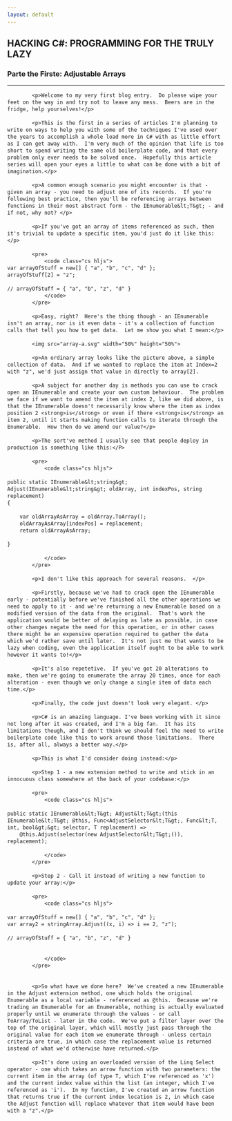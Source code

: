 ```yaml
---
layout: default
---
```


<div class="pagepanel down_arrow white">
  <div class="center">
	<div style="text-align: left">
		<h2>HACKING C#: PROGRAMMING FOR THE TRULY LAZY</h2>
		<h3>Parte the Firste: Adjustable Arrays</h3>
		<hr/>
		
			<p>Welcome to my very first blog entry.  Do please wipe your feet on the way in and try not to leave any mess.  Beers are in the fridge, help yourselves!</p>
			
			<p>This is the first in a series of articles I'm planning to write on ways to help you with some of the techniques I've used over the years to accomplish a whole load more in C# with as little effort as I can get away with.  I'm very much of the opinion that life is too short to spend writing the same old boilerplate code, and that every problem only ever needs to be solved once.  Hopefully this article series will open your eyes a little to what can be done with a bit of imagination.</p>
			
			<p>A common enough scenario you might encounter is that - given an array - you need to adjust one of its records.  If you're following best practice, then you'll be referencing arrays between functions in their most abstract form - the IEnumerable&lt;T&gt; - and if not, why not? </p>
			
			<p>If you've got an array of items referenced as such, then it's trivial to update a specific item, you'd just do it like this:</p>
			
			<pre>
				<code class="cs hljs">
	var arrayOfStuff = new[] { "a", "b", "c", "d" };
	arrayOfStuff[2] = "z";

	// arrayOfStuff = { "a", "b", "z", "d" }			
				</code>
			</pre>		

			<p>Easy, right?  Here's the thing though - an IEnumerable isn't an array, nor is it even data - it's a collection of function calls that tell you how to get data.  Let me show you what I mean:</p>
			
			<img src="array-a.svg" width="50%" height="50%">
			
			<p>An ordinary array looks like the picture above, a simple collection of data.  And if we wanted to replace the item at Index=2 with "z", we'd just assign that value in directly to array[2].
			
			<p>A subject for another day is methods you can use to crack open an IEnumerable and create your own custom behaviour.  The problem we face if we want to amend the item at index 2, like we did above, is that the IEnumerable doesn't necessarily know where the item as index position 2 <strong>is</strong> or even if there <strong>is</strong> an item 2, until it starts making function calls to iterate through the Enumerable.  How then do we amend our value?</p>
			
			<p>The sort've method I usually see that people deploy in production is something like this:</P>
			
			<pre>
				<code class="cs hljs">
			
	public static IEnumerable&lt;string&gt; Adjust(IEnumerable&lt;string&gt; oldArray, int indexPos, string replacement)
	{

		var oldArrayAsArray = oldArray.ToArray();
		oldArrayAsArray[indexPos] = replacement;
		return oldArrayAsArray;

	}
			
				</code>
			</pre>	
		
			<p>I don't like this approach for several reasons.  </p>
			
			<p>Firstly, because we've had to crack open the IEnumerable early - potentially before we've finished all the other operations we need to apply to it - and we're returning a new Enumerable based on a modified version of the data from the original.  That's work the application would be better of delaying as late as possible, in case other changes negate the need for this operation, or in other cases there might be an expensive operation required to gather the data which we'd rather save until later.  It's not just me that wants to be lazy when coding, even the application itself ought to be able to work however it wants to!</p>
			
			<p>It's also repetetive.  If you've got 20 alterations to make, then we're going to enumerate the array 20 times, once for each alteration - even though we only change a single item of data each time.</p>
			
			<p>Finally, the code just doesn't look very elegant. </p>
			
			<p>C# is an amazing language. I've been working with it since not long after it was created, and I'm a big fan.  It has its limitations though, and I don't think we should feel the need to write boilerplate code like this to work around those limitations.  There is, after all, always a better way.</p>
			
			<p>This is what I'd consider doing instead:</p>
			
			<p>Step 1 - a new extension method to write and stick in an innocuous class somewhere at the back of your codebase:</p>
			
			<pre>
				<code class="cs hljs">
			
	public static IEnumerable&lt;T&gt; Adjust&lt;T&gt;(this IEnumerable&lt;T&gt; @this, Func<AdjustSelector&lt;T&gt;, Func&lt;T, int, bool&gt;&gt; selector, T replacement) =>
		@this.Adjust(selector(new AdjustSelector&lt;T&gt;()), replacement);
	
				</code>
			</pre>	
			
			<p>Step 2 - Call it instead of writing a new function to update your array:</p>
			
			<pre>
				<code class="cs hljs">
			
	var arrayOfStuff = new[] { "a", "b", "c", "d" };
	var array2 = stringArray.Adjust((x, i) => i == 2, "z");

	// arrayOfStuff = { "a", "b", "z", "d" }

				
				</code>
			</pre>	
			
			
			<p>So what have we done here?  We've created a new IEnumerable in the Adjust extension method, one which holds the original Enumerable as a local variable - referenced as @this.  Because we're trading an Enumerable for an Enumerable, nothing is actually evaluated properly until we enumerate through the values - or call ToArray/ToList - later in the code.  We've put a filter layer over the top of the original layer, which will mostly just pass through the original value for each item we enumerate through - unless certain criteria are true, in which case the replacement value is returned instead of what we'd otherwise have returned.</p>
			
			<p>It's done using an overloaded version of the Linq Select operator - one which takes an arrow function with two parameters: the current item in the array (of type T, which I've referenced as 'x') and the current index value within the list (an integer, which I've referenced as 'i').  In my function, I've created an arrow function that returns true if the current index location is 2, in which case the Adjust function will replace whatever that item would have been with a "z".</p>